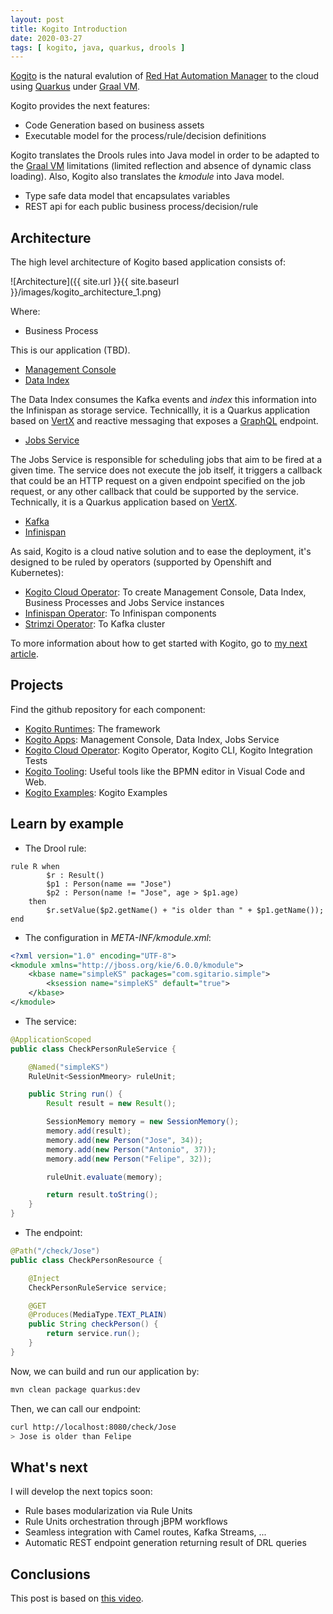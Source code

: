 ```yaml
---
layout: post
title: Kogito Introduction
date: 2020-03-27
tags: [ kogito, java, quarkus, drools ]
---
```


[Kogito](https://kogito.kie.org/) is the natural evalution of [Red Hat Automation Manager](https://sgitario.github.io/automation-manager/) to the cloud using [Quarkus](https://quarkus.io/) under [Graal VM](https://sgitario.github.io/graalvm-getting-started/).

Kogito provides the next features:

- Code Generation based on business assets
- Executable model for the process/rule/decision definitions

Kogito translates the Drools rules into Java model in order to be adapted to the [Graal VM](https://sgitario.github.io/graalvm-getting-started/) limitations (limited reflection and absence of dynamic class loading). Also, Kogito also translates the *kmodule* into Java model.

- Type safe data model that encapsulates variables
- REST api for each public business process/decision/rule

## Architecture

The high level architecture of Kogito based application consists of:

![Architecture]({{ site.url }}{{ site.baseurl }}/images/kogito_architecture_1.png)

Where:
- Business Process

This is our application (TBD).

- [Management Console](https://github.com/Sgitario/kogito-apps/blob/master/packages/management-console/README.md)
- [Data Index](https://github.com/kiegroup/kogito-runtimes/wiki/Data-Index-Service)

The Data Index consumes the Kafka events and *index* this information into the Infinispan as storage service. Technicallly, it is a Quarkus application based on [VertX](https://vertx.io/) and reactive messaging that exposes a [GraphQL](https://graphql.org/) endpoint.

- [Jobs Service](https://github.com/kiegroup/kogito-runtimes/wiki/Jobs-Service)

The Jobs Service is responsible for scheduling jobs that aim to be fired at a given time. The service does not execute the job itself, it triggers a callback that could be an HTTP request on a given endpoint specified on the job request, or any other callback that could be supported by the service. Technically, it is a Quarkus application based on [VertX](https://vertx.io/). 

- [Kafka](https://kafka.apache.org/)
- [Infinispan](https://infinispan.org/)

As said, Kogito is a cloud native solution and to ease the deployment, it's designed to be ruled by operators (supported by Openshift and Kubernetes):

- [Kogito Cloud Operator](https://github.com/kiegroup/kogito-cloud-operator): To create Management Console, Data Index, Business Processes and Jobs Service instances
- [Infinispan Operator](https://infinispan.org/infinispan-operator/master/operator.html): To Infinispan components
- [Strimzi Operator](https://strimzi.io): To Kafka cluster

To more information about how to get started with Kogito, go to [my next article](https://sgitario.github.io/kogito-developer-guide/).

## Projects

Find the github repository for each component:
- [Kogito Runtimes](https://github.com/kiegroup/kogito-cloud-operator): The framework
- [Kogito Apps](https://github.com/kiegroup/kogito-apps): Management Console, Data Index, Jobs Service
- [Kogito Cloud Operator](https://github.com/kiegroup/kogito-cloud-operator): Kogito Operator, Kogito CLI, Kogito Integration Tests
- [Kogito Tooling](https://github.com/kiegroup/kogito-tooling): Useful tools like the BPMN editor in Visual Code and Web.
- [Kogito Examples](https://github.com/kiegroup/kogito-examples): Kogito Examples

## Learn by example

- The Drool rule:

```drl
rule R when
        $r : Result()
        $p1 : Person(name == "Jose")
        $p2 : Person(name != "Jose", age > $p1.age)
    then
        $r.setValue($p2.getName() + "is older than " + $p1.getName());
end
```

- The configuration in *META-INF/kmodule.xml*:

```xml
<?xml version="1.0" encoding="UTF-8">
<kmodule xmlns="http://jboss.org/kie/6.0.0/kmodule">
    <kbase name="simpleKS" packages="com.sgitario.simple">
        <ksession name="simpleKS" default="true">
    </kbase>
</kmodule>
```

- The service:

```java
@ApplicationScoped
public class CheckPersonRuleService {

    @Named("simpleKS")
    RuleUnit<SessionMmeory> ruleUnit;

    public String run() {
        Result result = new Result();

        SessionMemory memory = new SessionMemory();
        memory.add(result);
        memory.add(new Person("Jose", 34));
        memory.add(new Person("Antonio", 37));
        memory.add(new Person("Felipe", 32));

        ruleUnit.evaluate(memory);

        return result.toString();
    }
}
```

- The endpoint:

```java
@Path("/check/Jose")
public class CheckPersonResource {

    @Inject
    CheckPersonRuleService service;

    @GET
    @Produces(MediaType.TEXT_PLAIN)
    public String checkPerson() {
        return service.run();
    }
}
```

Now, we can build and run our application by:

```bash
mvn clean package quarkus:dev
```

Then, we can call our endpoint:

```bash
curl http://localhost:8080/check/Jose
> Jose is older than Felipe
```

## What's next

I will develop the next topics soon:

- Rule bases modularization via Rule Units
- Rule Units orchestration through jBPM workflows
- Seamless integration with Camel routes, Kafka Streams, ...
- Automatic REST endpoint generation returning result of DRL queries

## Conclusions

This post is based on [this video](https://www.youtube.com/watch?v=tLz_aNLuCR0).
